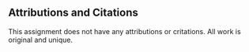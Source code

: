 ## Attributions and Citations ##
This assignment does not have any attributions or critations. All work is original and unique. 
